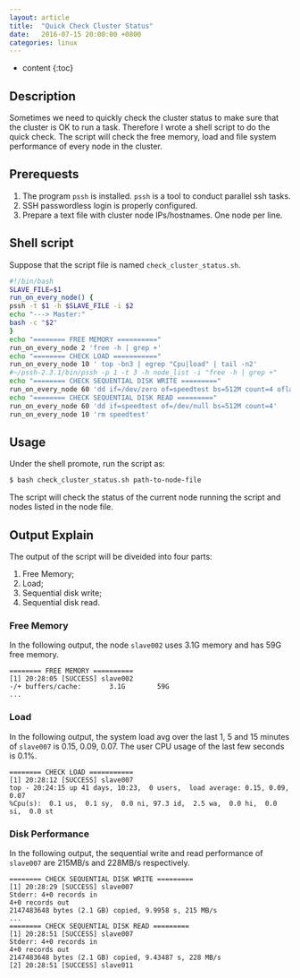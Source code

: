 ```yaml
---
layout: article
title:  "Quick Check Cluster Status"
date:   2016-07-15 20:00:00 +0800
categories: linux 
---
```


* content
{:toc}

## Description
Sometimes we need to quickly check the cluster status to make sure that the cluster is OK to run a task. Therefore I wrote a shell script to do the quick check. The script will check the free memory, load and file system performance of every node in the cluster. 





## Prerequests
1. The program `pssh` is installed. `pssh` is a tool to conduct parallel ssh tasks.
2. SSH passwordless login is properly configured.
3. Prepare a text file with cluster node IPs/hostnames. One node per line.

## Shell script
Suppose that the script file is named `check_cluster_status.sh`.

```bash
#!/bin/bash
SLAVE_FILE=$1
run_on_every_node() {
pssh -t $1 -h $SLAVE_FILE -i $2
echo "---> Master:"
bash -c "$2"
}
echo "======== FREE MEMORY =========="
run_on_every_node 2 'free -h | grep +'
echo "======== CHECK LOAD ==========="
run_on_every_node 10 ' top -bn3 | egrep "Cpu|load" | tail -n2'
#~/pssh-2.3.1/bin/pssh -p 1 -t 3 -h node_list -i "free -h | grep +"
echo "======== CHECK SEQUENTIAL DISK WRITE ========="
run_on_every_node 60 'dd if=/dev/zero of=speedtest bs=512M count=4 oflag=direct'
echo "======== CHECK SEQUENTIAL DISK READ ========="
run_on_every_node 60 'dd if=speedtest of=/dev/null bs=512M count=4'
run_on_every_node 10 'rm speedtest'
```

## Usage
Under the shell promote, run the script as:

```bash
$ bash check_cluster_status.sh path-to-node-file
```

The script will check the status of the current node running the script and nodes listed in the node file.

## Output Explain
The output of the script will be diveided into four parts:
1. Free Memory;
2. Load;
3. Sequential disk write;
4. Sequential disk read.

### Free Memory
In the following output, the node `slave002` uses 3.1G memory and has 59G free memory.

```
======== FREE MEMORY ==========
[1] 20:28:05 [SUCCESS] slave002
-/+ buffers/cache:       3.1G        59G
...
```

### Load
In the following output, the system load avg over the last 1, 5 and 15 minutes of `slave007` is 0.15, 0.09, 0.07. The user CPU usage of the last few seconds is 0.1%. 

```
======== CHECK LOAD ===========
[1] 20:28:12 [SUCCESS] slave007
top - 20:24:15 up 41 days, 10:23,  0 users,  load average: 0.15, 0.09, 0.07
%Cpu(s):  0.1 us,  0.1 sy,  0.0 ni, 97.3 id,  2.5 wa,  0.0 hi,  0.0 si,  0.0 st
```

### Disk Performance
In the following output, the sequential write and read performance of `slave007` are 215MB/s and 228MB/s respectively.

```
======== CHECK SEQUENTIAL DISK WRITE =========
[1] 20:28:29 [SUCCESS] slave007
Stderr: 4+0 records in
4+0 records out
2147483648 bytes (2.1 GB) copied, 9.9958 s, 215 MB/s
...
======== CHECK SEQUENTIAL DISK READ =========
[1] 20:28:51 [SUCCESS] slave007
Stderr: 4+0 records in
4+0 records out
2147483648 bytes (2.1 GB) copied, 9.43487 s, 228 MB/s
[2] 20:28:51 [SUCCESS] slave011
```
